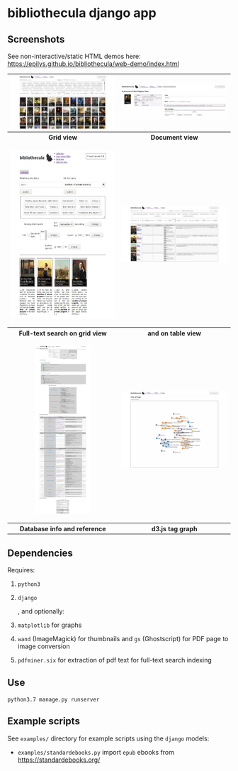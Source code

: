 # bibliothecula django app

## Screenshots

See non-interactive/static HTML demos here: <https://epilys.github.io/bibliothecula/web-demo/index.html>

<table>
	<tbody>
		<tr>
			<td><kbd><img src="./screenshot-grid-view.webp" alt="1" /></kbd></td>
			<td><kbd><img src="./screenshot-document-view.webp" alt="2" /></kbd></td>
		</tr>
		<tr>
			<th>Grid view</th>
			<th>Document view</th>
		</tr>
		<tr>
			<td><p align="center"><kbd><img src="./screenshot-full-text-grid-property.webp" alt="3" height="380" /></kbd></p></td>
			<td><kbd><img src="./screenshot-full-text-table-property.webp" alt="4" /></kbd></td>
		</tr>
		<tr>
			<th>Full-text search on grid view</th>
			<th>and on table view</th>
		</tr>
		<tr>
			<td><p align="center"><kbd><img src="./screenshot-database-view.webp" alt="3" height="380" /></kbd></p></td>
			<td><kbd><img src="./screenshot-d3-tag-graph.webp" alt="4" /></kbd></td>
		</tr>
		<tr>
			<th>Database info and reference</th>
			<th>d3.js tag graph</th>
		</tr>
	</tbody>
</table>

## Dependencies

Requires:

1. `python3`
2. `django`

   , and optionally:

3. `matplotlib` for graphs
4. `wand` (ImageMagick) for thumbnails and `gs` (Ghostscript) for PDF page to image conversion
5. `pdfminer.six` for extraction of pdf text for full-text search indexing

## Use

```shell
python3.7 manage.py runserver
```

## Example scripts

See `examples/` directory for example scripts using the `django` models:

- `examples/standardebooks.py` import `epub` ebooks from <https://standardebooks.org/>
